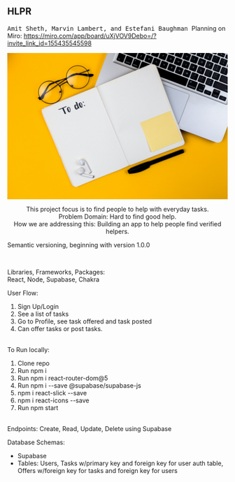 ## HLPR
<kbd align="center"> Amit Sheth, Marvin Lambert, and Estefani Baughman </kbd>
<span> Planning on Miro: https://miro.com/app/board/uXjVOV9Debo=/?invite_link_id=155435545598 <span>

<img align="center" alt="Logo" style= "width: 100%, height: 50%;"  src= https://github.com/HLPR-APP/HLPR/blob/main/public/volodymyr-hryshchenko-KZocXyI3kRo-unsplash.jpg />

<p align = "center">This project focus is to find people to help with everyday tasks. </br>
Problem Domain: Hard to find good help. </br>
How we are addressing this: Building an app to help people find verified helpers.</p>

<p>Semantic versioning, beginning with version 1.0.0 </p>
</br>
<p>Libraries, Frameworks, Packages: </br>
React, Node, Supabase, Chakra </p>


User Flow: </br>
<ol>
  <li>Sign Up/Login</li> 
  <li>See a list of tasks</li> 
  <li>Go to Profile, see task offered and task posted</li> 
  <li>Can offer tasks or post tasks.</li>
 </ol>
</br>
To Run locally: </br>
<ol>
  <li> Clone repo </li> 
  <li> Run npm i </li>
  <li> Run npm i react-router-dom@5 </li>
  <li> Run npm i --save @supabase/supabase-js </li>
  <li> npm i react-slick --save</li>
  <li> npm i react-icons --save</li>
  <li> Run npm start </li> 
</ol> 
 </br>
Endpoints: Create, Read, Update, Delete using Supabase </br>

Database Schemas:
<ul>
<li>Supabase </li>
<li>Tables: Users, Tasks w/primary key and foreign key for user auth table, Offers w/foreign key for tasks and foreign key for users </li>
</ul>
